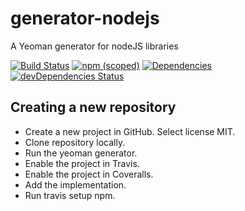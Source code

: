 generator-nodejs
=========

A Yeoman generator for nodeJS libraries

[![Build Status](https://travis-ci.org/ngeor/generator-nodejs.svg?branch=master)](https://travis-ci.org/ngeor/generator-nodejs)
[![npm (scoped)](https://img.shields.io/npm/v/@ngeor/generator-nodejs.svg)](https://www.npmjs.com/package/@ngeor/generator-nodejs)
[![Dependencies](https://david-dm.org/ngeor/generator-nodejs.svg)](https://david-dm.org/ngeor/generator-nodejs)
[![devDependencies Status](https://david-dm.org/ngeor/generator-nodejs/dev-status.svg)](https://david-dm.org/ngeor/generator-nodejs?type=dev)

## Creating a new repository

- Create a new project in GitHub. Select license MIT.
- Clone repository locally.
- Run the yeoman generator.
- Enable the project in Travis.
- Enable the project in Coveralls.
- Add the implementation.
- Run travis setup npm.

